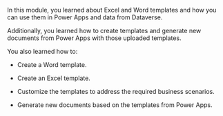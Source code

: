 In this module, you learned about Excel and Word templates and how you can use them in Power Apps and data from Dataverse.

Additionally, you learned how to create templates and generate new documents from Power Apps with those uploaded templates.

You also learned how to:

-   Create a Word template.

-   Create an Excel template.

-   Customize the templates to address the required business scenarios.

-   Generate new documents based on the templates from Power Apps.
